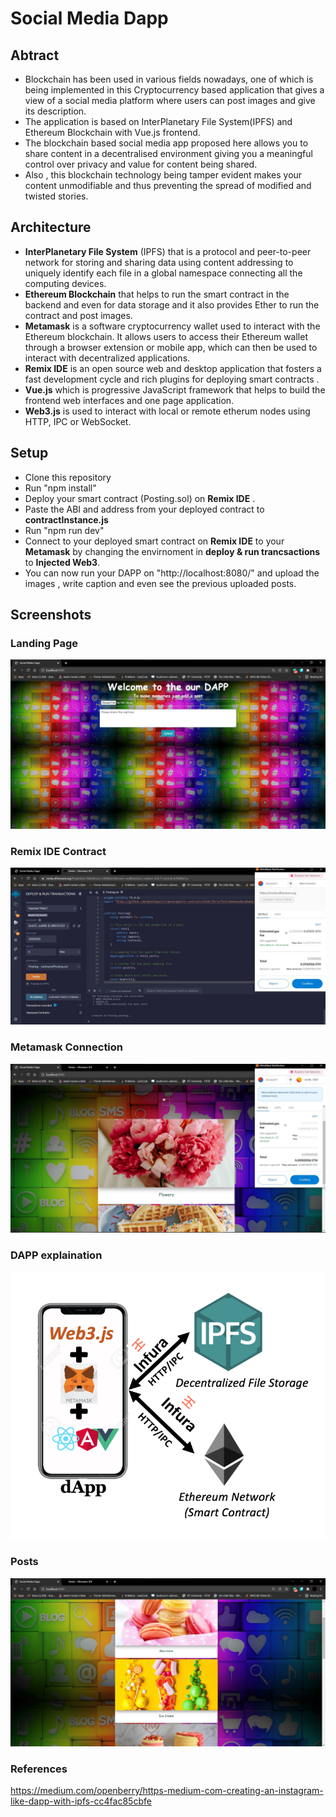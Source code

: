 # Social Media Dapp

## **Abtract**
- Blockchain has been used in various fields nowadays, one of which is being implemented in this Cryptocurrency based application that gives a view of a social media platform where users can post images and give its description. 
- The application is based on InterPlanetary File System(IPFS) and Ethereum Blockchain with Vue.js frontend.
- The blockchain based social media app proposed here allows you to share content in a decentralised environment giving you a meaningful control over privacy and value for content being shared.
- Also , this blockchain technology being tamper evident makes your content unmodifiable and thus preventing the spread of modified and twisted stories. 

## **Architecture**
- **InterPlanetary File System** (IPFS) that is a protocol and peer-to-peer network for storing and sharing data using content addressing to uniquely identify each file in a global namespace connecting all the computing devices. 
- **Ethereum Blockchain** that helps to run the smart contract in the backend and even for data storage and it also provides Ether to run the contract and post images.
- **Metamask**  is a software cryptocurrency wallet used to interact with the Ethereum blockchain. It allows users to access their Ethereum wallet through a browser extension or mobile app, which can then be used to interact with decentralized applications.
- **Remix IDE** is an open source web and desktop application that fosters a fast development cycle and rich plugins for deploying smart contracts .
- **Vue.js** which is progressive JavaScript framework that helps to build the frontend web interfaces and one page application.
- **Web3.js** is used to interact with local or remote etherum nodes using HTTP, IPC or WebSocket.

## **Setup**
- Clone this repository
- Run "npm install"
- Deploy your smart contract (Posting.sol) on **Remix IDE** .
- Paste the ABI and address from your deployed contract to **contractInstance.js**
- Run "npm run dev"
- Connect to your deployed smart contract on **Remix IDE** to your **Metamask** by changing the envirnoment in **deploy & run trancsactions** to **Injected Web3**.
- You can now run your DAPP on "http://localhost:8080/" and upload the images , write caption and even see the previous uploaded posts.

## **Screenshots**
### Landing Page
![Landing Page](./images/landing.jpg)
### Remix IDE Contract
![remix](./images/remix.jpg)
### Metamask Connection
![Metamask](./images/metamask.jpg)
### DAPP explaination
![Dapp](./images/dapp.png)
### Posts
![Posts](./images/posts.jpg)

### References
https://medium.com/openberry/https-medium-com-creating-an-instagram-like-dapp-with-ipfs-cc4fac85cbfe

 




